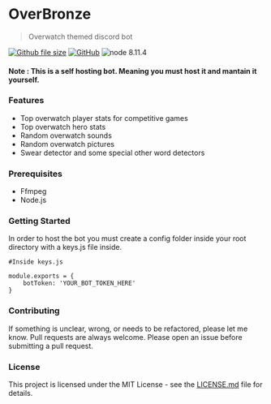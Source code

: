 # OverBronze

> Overwatch themed discord bot


[![Github file size](https://img.shields.io/github/size/webcaetano/craft/build/phaser-craft.min.js.svg)](https://github.com/pankaryp/OverBronze.git)
[![GitHub](https://img.shields.io/github/license/mashape/apistatus.svg)](https://github.com/pankaryp/OverBronze.git)
![node 8.11.4](https://img.shields.io/badge/node-8.11.4-brightgreen.svg)




#### Note : This is a self hosting bot. Meaning you must host it and mantain it yourself.

### Features

* Top overwatch player stats for competitive games
* Top overwatch hero stats 
* Random overwatch sounds
* Random overwatch pictures
* Swear detector and some special other word detectors

### Prerequisites

* Ffmpeg
* Node.js

### Getting Started
In order to host the bot you must create a config folder inside your root directory with a keys.js file inside.
```
#Inside keys.js

module.exports = {
    botToken: 'YOUR_BOT_TOKEN_HERE'
}
```

### Contributing

If something is unclear, wrong, or needs to be refactored, please let me know. Pull requests are always welcome. Please open an issue before submitting a pull request. 

### License

This project is licensed under the MIT License - see the [LICENSE.md](LICENSE.md) file for details.

